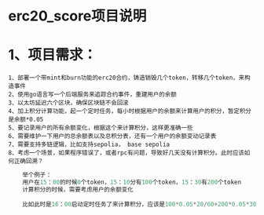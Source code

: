 # erc20_score项目说明
# 1、项目需求：

    1、部署一个带mint和burn功能的erc20合约，铸造销毁几个token，转移几个token，来构造事件
    2、使用go语言写一个后端服务来追踪合约事件，重建用户的余额
    3、以太坊延迟六个区块，确保区块链不会回滚
    4、加上积分计算功能，起一个定时任务，每小时根据用户的余额来计算用户的积分，暂定积分是余额*0.05
    5、要记录用户的所有余额变化，根据这个来计算积分，这样更准确一些
    6、需要维护一下用户的总余额表以及总积分表，还有一个用户的余额变动记录表
    7、需要支持多链逻辑，比如支持sepolia， base sepolia
	8、考虑一个场景，如果程序错误了，或者rpc有问题，导致好几天没有计算积分。此时应该如何正确回溯？


```c
    举个例子：
    用户在15：00的时候0个token，15：10分有100个token，15：30有200个token
    计算积分的时候，需要考虑用户的余额变化
    
    比如此时是16：00启动定时任务了来计算积分，应该是100*0.05*20/60+200*0.05*30/60
    
```
